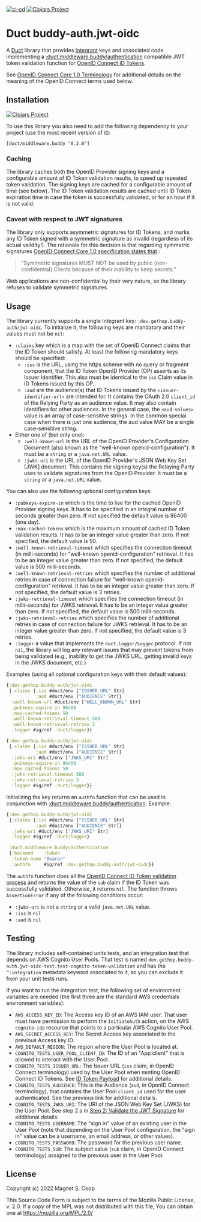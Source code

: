 [![ci-cd](https://github.com/gethop-dev/buddy-auth.jwt-oidc/actions/workflows/ci-cd.yml/badge.svg)](https://github.com/gethop-dev/buddy-auth.jwt-oidc/actions/workflows/ci-cd.yml)
[![Clojars Project](https://img.shields.io/clojars/v/dev.gethop/buddy-auth.jwt-oidc.svg)](https://clojars.org/dev.gethop/buddy-auth.jwt-oidc)

# Duct buddy-auth.jwt-oidc

A [Duct](https://github.com/duct-framework/duct) library that provides
[Integrant](https://github.com/weavejester/integrant) keys and associated code implementing a
[:duct.middleware.buddy/authentication](https://github.com/duct-framework/middleware.buddy)
compatible JWT token validation function for [OpenID Connect ID
Tokens](https://openid.net/specs/openid-connect-basic-1_0.html#IDToken).

See [OpenID Connect Core 1.0
Terminology](https://openid.net/specs/openid-connect-core-1_0.html#Terminology)
for additional details on the meaning of the OpenID Connect terms used
below.

## Installation

[![Clojars Project](https://clojars.org/dev.gethop/buddy-auth.jwt-oidc/latest-version.svg)](https://clojars.org/dev.gethop/buddy-auth.jwt-oidc)

To use this library you also need to add the following dependency to
your project (use the most recent version of it):

    [duct/middleware.buddy "0.2.0"]

### Caching

The library caches both the OpenID Provider signing keys and a
configurable amount of ID Token validation results, to speed up
repeated token validation. The signing keys are cached for a
configurable amount of time (see below). The ID Token validation
results are cached until ID Token expiration time in case the token is
successfully validated, or for an hour if it is not valid.

### Caveat with respect to JWT signatures

The library only supports asymmetric signatures for ID Tokens, and
marks any ID Token signed with a symmetric signature as invalid
(regardless of its actual validity!). The rationale for this decision
is that regarding symmetric signatures [OpenID Connect Core 1.0
specification states
that](https://openid.net/specs/openid-connect-core-1_0.html#Signing).:

> "Symmetric signatures MUST NOT be used by public (non-confidential)
> Clients because of their inability to keep secrets."

Web applications are non-confidential by their very nature, so the
library refuses to validate symmetric signatures.

## Usage

The library currently supports a single Integrant key:
`:dev.gethop.buddy-auth/jwt-oidc`. To initialize it, the following keys
are mandatory and their values must not be `nil`:

* `:claims` key which is a map with the set of OpenID Connect claims
  that the ID Token should satisfy. At least the following mandatory
  keys should be specified:
    * `:iss` is the URL, using the https scheme with no query or
      fragment component, that the ID Token OpenID Provider (OP)
      asserts as its Issuer Identifier. This also must be identical to
      the `iss` Claim value in ID Tokens issued by this OP.
    * `:aud` are the audience(s) that ID Tokens issued by the
      `<issuer-identifier-url>` are intended for. It contains the
      OAuth 2.0 `client_id` of the Relying Party as an audience
      value. It may also contain identifiers for other audiences. In
      the general case, the `<aud-values>` value is an array of
      case-sensitive strings. In the common special case when there is
      just one audience, the aud value MAY be a single case-sensitive
	  string.
* Either one of (but only one):
    * `:well-known-url` is the URL of the OpenID Provider's
      Configuration Document (also known as the "well-known
      openid-configuration").  It must be a `string` or a
      `java.net.URL` value.
    * `:jwks-uri` is the URL of the OpenID Provider's JSON Web Key Set
      [JWK] document. This contains the signing key(s) the Relaying
      Party uses to validate signatures from the OpenID Provider. It
      must be a `string` or a `java.net.URL` value.


You can also use the following optional configuration keys:

* `:pubkeys-expire-in` which is the time to live for the cached OpenID
  Provider signing keys. It has to be specified in an integral number
  of seconds greater than zero. If not specified the default value is
  86400 (one day).
* `:max-cached-tokens` which is the maximum amount of cached ID Token
  validation results. It has to be an integer value greater than
  zero. If not specified, the default value is 50.
* `:well-known-retrieval-timeout` which specifies the connection
  timeout (in milli-seconds) for "well-known openid-configuration"
  retrieval. It has to be an integer value greater than zero. If not
  specified, the default value is 500 milli-seconds.
* `:well-known-retrieval-retries` which specifies the number of
  additional retries in case of connection failure for "well-known
  openid-configuration" retrieval. It has to be an integer value
  greater than zero. If not specified, the default value is 3 retries.
* `:jwks-retrieval-timeout` which specifies the connection timeout (in
  milli-seconds) for JWKS retrieval. It has to be an integer value
  greater than zero. If not specified, the default value is 500
  milli-seconds.
* `:jwks-retrieval-retries` which specifies the number of additional
  retries in case of connection failure for JWKS retrieval. It has to
  be an integer value greater than zero. If not specified, the default
  value is 3 retries.
* `:logger` a value that implements the `duct.logger/Logger`
  protocol. If not `nil`, the library will log any relevant issues
  that may prevent tokens from being validated (e.g., inability to get
  the JWKS URL, getting invalid keys in the JWKS document, etc.)

Examples (using all optional configuration keys with their default values):

```clojure
{:dev.gethop.buddy-auth/jwt-oidc
 {:claims {:iss #duct/env ["ISSUER_URL" Str]
           :aud #duct/env ["AUDIENCE" Str]}
  :well-known-url #duct/env ["WELL_KNOWN_URL" Str]
  :pubkeys-expire-in 86400
  :max-cached-tokens 50
  :well-known-retrieval-timeout 500
  :well-known-retrieval-retries 3
  :logger #ig/ref :duct/logger}}

{:dev.gethop.buddy-auth/jwt-oidc
 {:claims {:iss #duct/env ["ISSUER_URL" Str]
           :aud #duct/env ["AUDIENCE" Str]}
  :jwks-uri #duct/env ["JWKS_URI" Str]
  :pubkeys-expire-in 86400
  :max-cached-tokens 50
  :jwks-retrieval-timeout 500
  :jwks-retrieval-retries 3
  :logger #ig/ref :duct/logger}}
```

Initializing the key returns an `authfn` function that can be used in
conjunction with
[:duct.middleware.buddy/authentication](https://github.com/duct-framework/middleware.buddy).
Example:

```clojure
{:dev.gethop.buddy-auth/jwt-oidc
 {:claims {:iss #duct/env ["ISSUER_URL" Str]
           :aud #duct/env ["AUDIENCE" Str]}
  :jwks-uri #duct/env ["JWKS_URI" Str]
  :logger #ig/ref :duct/logger}

 :duct.middleware.buddy/authentication
 {:backend    :token
  :token-name "Bearer"
  :authfn     #ig/ref :dev.gethop.buddy-auth/jwt-oidc}}
```

The `authfn` function does all the [OpenID Connect ID Token validation
process](https://openid.net/specs/openid-connect-basic-1_0.html#IDTokenValidation)
and returns the value of the `sub` claim if the ID Token was
successfully validated. Otherwise, it returns `nil`. The function
throws `AssertionError` if any of the following conditions occur:

* `:jwks-uri` is not a `string` or a valid `java.net.URL` value.
* `:iss` is `nil`
* `:aud` is `nil`

## Testing

The library includes self-contained units tests, and an integration
test that depends on AWS Cognito User Pools. That test is named
`dev.gethop.buddy-auth.jwt-oidc-test.test-cognito-token-validation` and
has the `^:integration` metadata keyword associated to it, so you can
exclude it from your unit tests runs.

If you want to run the integration test, the following set of
environment variables are needed (the first three are the standard AWS
credentials environment variables):

* `AWS_ACCESS_KEY_ID`: The Access key ID of an AWS IAM user. That user
  must have permission to perform the `InitiateAuth` action, on the AWS
  `cognito-idp` resource that points to a particular AWS Cognito User
  Pool.
* `AWS_SECRET_ACCESS_KEY`: The Secret Access key associated to the
  previous Access key ID.
* `AWS_DEFAULT_REGION`: The region where the User Pool is located at.
* `COGNITO_TESTS_USER_POOL_CLIENT_ID`: The ID of an "App client" that
  is allowed to interact with the User Pool.
* `COGNITO_TESTS_ISSUER_URL`: The Issuer URL (`iss` claim, in OpenID
  Connect terminology) used by the User Pool when minting OpenID
  Connect ID Tokens. See [ID Token Payload](https://docs.aws.amazon.com/cognito/latest/developerguide/amazon-cognito-user-pools-using-tokens-with-identity-providers.html#user-pool-id-token-payload)
  for additional details.
* `COGNITO_TESTS_AUDIENCE`: This is the Audience (`aud`, in OpenID
  Connect terminology), that contains the User Pool `client_id` used
  for the user authenticated. See the previous link for additional
  details.
* `COGNITO_TESTS_JWKS_URI`: The URI of the JSON Web Key Set (JWKS)
  for the User Pool. See step 2.a in [Step 2: Validate the JWT
  Signature](https://docs.aws.amazon.com/cognito/latest/developerguide/amazon-cognito-user-pools-using-tokens-verifying-a-jwt.html#amazon-cognito-user-pools-using-tokens-step-2)
  for additional details.
* `COGNITO_TESTS_USERNAME`: The "sign in" value of an existing user in
  the User Pool (note that depending on the User Pool configuration,
  the "sign in" value can be a username, an email address, or other
  values).
* `COGNITO_TESTS_PASSWORD`: The password for the previous user name.
* `COGNITO_TESTS_SUB`: The subject value (`sub` claim, in OpenID
  Connect terminology) assigned to the previous user in the User Pool.

## License

Copyright (c) 2022 Magnet S. Coop

This Source Code Form is subject to the terms of the Mozilla Public License,
v. 2.0. If a copy of the MPL was not distributed with this file, You can obtain
one at https://mozilla.org/MPL/2.0/
